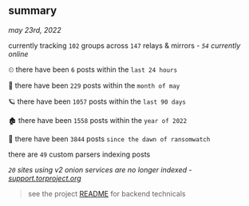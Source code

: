 
## summary
_may 23rd, 2022_

currently tracking `102` groups across `147` relays & mirrors - _`54` currently online_

⏲ there have been `6` posts within the `last 24 hours`

🦈 there have been `229` posts within the `month of may`

🪐 there have been `1057` posts within the `last 90 days`

🏚 there have been `1558` posts within the `year of 2022`

🦕 there have been `3844` posts `since the dawn of ransomwatch`

there are `49` custom parsers indexing posts

_`20` sites using v2 onion services are no longer indexed - [support.torproject.org](https://support.torproject.org/onionservices/v2-deprecation/)_

> see the project [README](https://github.com/joshhighet/ransomwatch#ransomwatch--) for backend technicals
